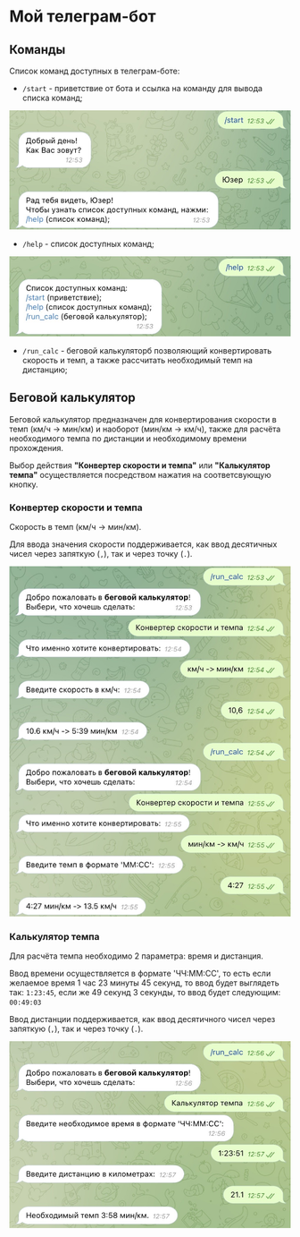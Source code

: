 # Мой телеграм-бот
## Команды
Список команд доступных в телеграм-боте:

- `/start` - приветствие от бота и ссылка на команду для вывода списка команд;

![Пример работы конвертера скорости и темпа](examples/command_start.jpg "вырезано с бота")

- `/help` - список доступных команд;

![Пример работы конвертера скорости и темпа](examples/command_help.jpg "вырезано с бота")

- `/run_calc` - беговой калькуляторб позволяющий конвертировать скорость и темп, а также рассчитать необходимый темп на дистанцию;

## Беговой калькулятор

Беговой калькулятор предназначен для конвертирования скорости в темп (км/ч -> мин/км) и наоборот (мин/км -> км/ч), также для расчёта необходимого темпа по дистанции и необходимому времени прохождения.

Выбор действия **"Конвертер скорости и темпа"** или **"Калькулятор темпа"** осуществляется посредством нажатия на соответсвующую кнопку.

### Конвертер скорости и темпа

Скорость в темп (км/ч -> мин/км).

Для ввода значения скорости поддерживается, как ввод десятичных чисел через запяткую (`,`), так и через точку (`.`).

![Пример работы конвертера скорости и темпа](examples/command_run_calc_converter.jpg "вырезано с бота")

### Калькулятор темпа

Для расчёта темпа необходимо 2 параметра: время и дистанция.

Ввод времени осуществляется в формате 'ЧЧ:ММ:СС', то есть если желаемое время 1 час 23 минуты 45 секунд, то ввод будет выглядеть так: `1:23:45`, если же 49 секунд 3 секунды, то ввод будет следующим: `00:49:03`

Ввод дистанции поддерживается, как ввод десятичного чисел через запяткую (`,`), так и через точку (`.`).

![Пример работы калькулятора темпа](examples/command_run_calc_pace_calc.jpg "вырезано с бота")